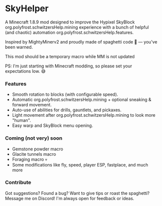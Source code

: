 <h1>SkyHelper</h1>
A Minecraft 1.8.9 mod designed to improve the Hypixel SkyBlock org.polyfrost.schwitzersHelp.mining experience with a bunch of helpful (and chaotic) automation org.polyfrost.schwitzersHelp.features.

Inspired by MightyMinerv2 and proudly made of spaghetti code 🍝 — you've been warned.

This mod should be a temporary macro while MM is not updated

PS: I'm just starting with Minecraft modding, so please set your expectations low. 😅

<h3>Features</h3>
<ul>
  <li>Smooth rotation to blocks (with configurable speed).</li>
  <li>Automatic org.polyfrost.schwitzersHelp.mining + optional sneaking & forward movement.</li>
  <li>Auto-use of abilities for drills, gauntlets, and pickaxes.</li>
  <li>Light movement after org.polyfrost.schwitzersHelp.mining to look more "human".</li>
  <li>Easy warp and SkyBlock menu opening.</li>
</ul>

<h3>Coming (not very) soon</h3>
<ul>
  <li>Gemstone powder macro</li>
  <li>Glacite tunnels macro</li>
  <li>Foraging macro 💀</li>
  <li>Some modifications like fly, speed, player ESP, fastplace, and much more</li>
</ul>

<h3>Contribute</h3>
Got suggestions? Found a bug? Want to give tips or roast the spaghetti?
Message me on Discord! I'm always open for feedback or ideas.
